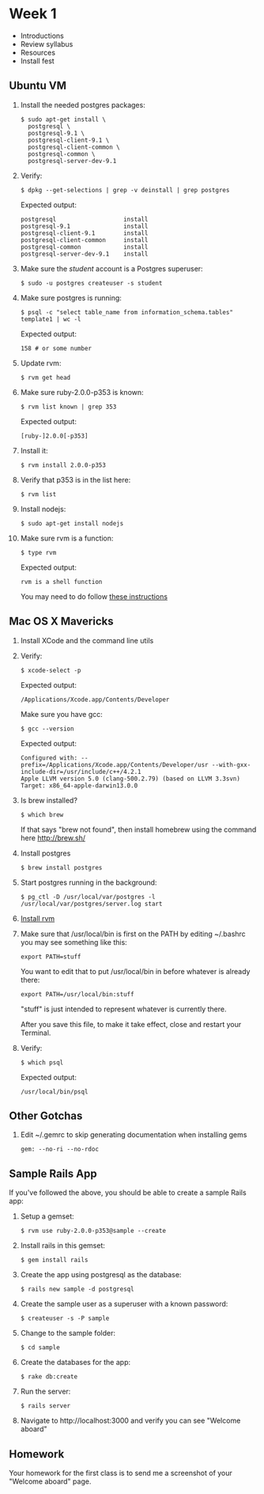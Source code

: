 # Week 1

* Introductions
* Review syllabus
* Resources
* Install fest

## Ubuntu VM

1.  Install the needed postgres packages:

        $ sudo apt-get install \
          postgresql \
          postgresql-9.1 \
          postgresql-client-9.1 \
          postgresql-client-common \
          postgresql-common \
          postgresql-server-dev-9.1

2.  Verify:

        $ dpkg --get-selections | grep -v deinstall | grep postgres

    Expected output:

        postgresql                   install
        postgresql-9.1               install
        postgresql-client-9.1        install
        postgresql-client-common     install
        postgresql-common            install
        postgresql-server-dev-9.1    install

3.  Make sure the *student* account is a Postgres superuser:

        $ sudo -u postgres createuser -s student

4.  Make sure postgres is running:

        $ psql -c "select table_name from information_schema.tables" template1 | wc -l

    Expected output:

        158 # or some number

5.  Update rvm:

        $ rvm get head

6.  Make sure ruby-2.0.0-p353 is known:

        $ rvm list known | grep 353

    Expected output:

        [ruby-]2.0.0[-p353]

7.  Install it:

        $ rvm install 2.0.0-p353

8.  Verify that p353 is in the list here:

        $ rvm list

9.  Install nodejs:

        $ sudo apt-get install nodejs

10. Make sure rvm is a function:

        $ type rvm

    Expected output:

        rvm is a shell function

    You may need to do follow [these instructions](http://rvm.io/integration/gnome-terminal)

## Mac OS X Mavericks

1.  Install XCode and the command line utils

2.  Verify:

        $ xcode-select -p

    Expected output:

        /Applications/Xcode.app/Contents/Developer

    Make sure you have gcc:

        $ gcc --version

    Expected output:

        Configured with: --prefix=/Applications/Xcode.app/Contents/Developer/usr --with-gxx-include-dir=/usr/include/c++/4.2.1
        Apple LLVM version 5.0 (clang-500.2.79) (based on LLVM 3.3svn)
        Target: x86_64-apple-darwin13.0.0

3.  Is brew installed?

        $ which brew

    If that says "brew not found", then install homebrew using the command here http://brew.sh/

4.  Install postgres

        $ brew install postgres

5.  Start postgres running in the background:

        $ pg_ctl -D /usr/local/var/postgres -l /usr/local/var/postgres/server.log start

6.  [Install rvm](https://rvm.io/rvm/install)

7.  Make sure that /usr/local/bin is first on the PATH by editing ~/.bashrc you may see something like this:

        export PATH=stuff

    You want to edit that to put /usr/local/bin in before whatever is already there:

        export PATH=/usr/local/bin:stuff

    "stuff" is just intended to represent whatever is currently there.

    After you save this file, to make it take effect, close and restart your Terminal.

8.  Verify:

        $ which psql

    Expected output:

        /usr/local/bin/psql

## Other Gotchas

1.  Edit ~/.gemrc to skip generating documentation when installing gems

        gem: --no-ri --no-rdoc

## Sample Rails App

If you've followed the above, you should be able to create a sample Rails app:

1.  Setup a gemset:

        $ rvm use ruby-2.0.0-p353@sample --create

2.  Install rails in this gemset:

        $ gem install rails

3.  Create the app using postgresql as the database:

        $ rails new sample -d postgresql

4.  Create the sample user as a superuser with a known password:

        $ createuser -s -P sample

5.  Change to the sample folder:

        $ cd sample

6.  Create the databases for the app:

        $ rake db:create

7.  Run the server:

        $ rails server

8.  Navigate to http://localhost:3000 and verify you can see "Welcome aboard"

## Homework

Your homework for the first class is to send me a screenshot of your "Welcome aboard" page.

